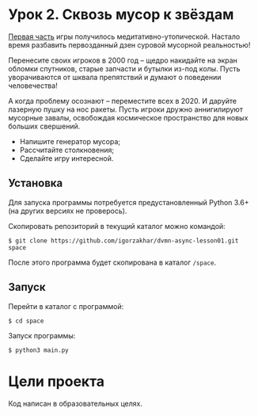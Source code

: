 # Урок 2. Сквозь мусор к звёздам

[Первая часть](https://github.com/igorzakhar/dvmn-async-lesson01) игры получилось медитативно-утопической. Настало время разбавить первозданный дзен суровой мусорной реальностью!  

Перенесите своих игроков в 2000 год – щедро накидайте на экран обломки спутников, старые запчасти и бутылки из-под колы. Пусть уворачиваются от шквала препятствий и думают о поведении человечества!  

А когда проблему осознают – переместите всех в 2020. И даруйте лазерную пушку на нос ракеты. Пусть игроки дружно аннигилируют мусорные завалы, освобождая космическое пространство для новых больших свершений.  

- Напишите генератор мусора;
- Рассчитайте столкновения;
- Сделайте игру интересной.

## Установка

Для запуска программы потребуется предустановленный Python 3.6+ (на других версиях не проверось).

Скопировать репозиторий в текущий каталог можно командой:
```
$ git clone https://github.com/igorzakhar/dvmn-async-lesson01.git space
```
После этого программа будет скопирована в каталог ```/space```.

## Запуск

Перейти в каталог с программой:
```
$ cd space
```
Запуск программы:
```
$ python3 main.py
```

# Цели проекта

Код написан в образовательных целях.
